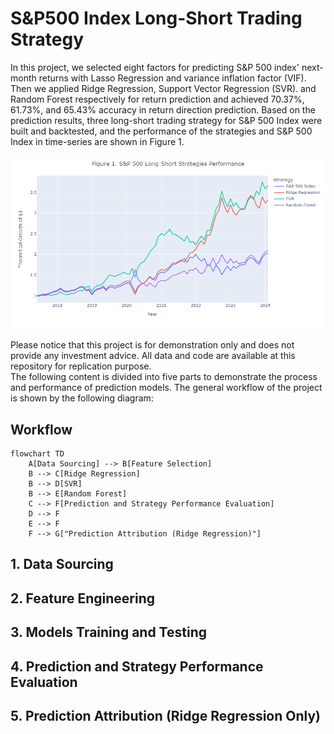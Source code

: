 # S&P500 Index Long-Short Trading Strategy
In this project, we selected eight factors for predicting S&amp;P 500 index' next-month returns with Lasso Regression and variance inflation factor (VIF). Then we applied Ridge Regression, Support Vector Regression (SVR). and Random Forest respectively for return prediction and achieved 70.37%, 61.73%, and 65.43% accuracy in return direction prediction. Based on the prediction results, three long-short trading strategy for S&P 500 Index were built and backtested, and the performance of the strategies and S&P 500 Index in time-series are shown in Figure 1.

![alt text](plots/figure1_strategy_performance.png)


Please notice that this project is for demonstration only and does not provide any investment advice. All data and code are available at this repository for replication purpose. <br />
The following content is divided into five parts to demonstrate the process and performance of prediction models. The general workflow of the project is shown by the following diagram:

## Workflow
```mermaid
flowchart TD
    A[Data Sourcing] --> B[Feature Selection]
    B --> C[Ridge Regression]
    B --> D[SVR]
    B --> E[Random Forest]
    C --> F[Prediction and Strategy Performance Evaluation]
    D --> F
    E --> F
    F --> G["Prediction Attribution (Ridge Regression)"]
```
## 1. Data Sourcing
## 2. Feature Engineering
## 3. Models Training and Testing
## 4. Prediction and Strategy Performance Evaluation
## 5. Prediction Attribution (Ridge Regression Only)
